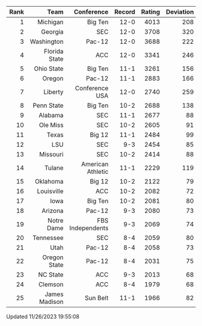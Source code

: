 | Rank  | Team                 | Conference           | Record   | Rating | Deviation |
| ---:  | ---:                 | ---:                 | ---:     | ---:   | ---:      |
| 1     | Michigan             | Big Ten              | 12-0     | 4013   | 208       |
| 2     | Georgia              | SEC                  | 12-0     | 3708   | 320       |
| 3     | Washington           | Pac-12               | 12-0     | 3688   | 222       |
| 4     | Florida State        | ACC                  | 12-0     | 3341   | 246       |
| 5     | Ohio State           | Big Ten              | 11-1     | 3261   | 156       |
| 6     | Oregon               | Pac-12               | 11-1     | 2883   | 166       |
| 7     | Liberty              | Conference USA       | 12-0     | 2740   | 259       |
| 8     | Penn State           | Big Ten              | 10-2     | 2688   | 138       |
| 9     | Alabama              | SEC                  | 11-1     | 2677   | 88        |
| 10    | Ole Miss             | SEC                  | 10-2     | 2605   | 91        |
| 11    | Texas                | Big 12               | 11-1     | 2484   | 99        |
| 12    | LSU                  | SEC                  | 9-3      | 2454   | 85        |
| 13    | Missouri             | SEC                  | 10-2     | 2414   | 88        |
| 14    | Tulane               | American Athletic    | 11-1     | 2229   | 119       |
| 15    | Oklahoma             | Big 12               | 10-2     | 2122   | 79        |
| 16    | Louisville           | ACC                  | 10-2     | 2082   | 72        |
| 17    | Iowa                 | Big Ten              | 10-2     | 2081   | 80        |
| 18    | Arizona              | Pac-12               | 9-3      | 2080   | 73        |
| 19    | Notre Dame           | FBS Independents     | 9-3      | 2069   | 74        |
| 20    | Tennessee            | SEC                  | 8-4      | 2059   | 80        |
| 21    | Utah                 | Pac-12               | 8-4      | 2058   | 73        |
| 22    | Oregon State         | Pac-12               | 8-4      | 2031   | 75        |
| 23    | NC State             | ACC                  | 9-3      | 2013   | 68        |
| 24    | Clemson              | ACC                  | 8-4      | 1979   | 68        |
| 25    | James Madison        | Sun Belt             | 11-1     | 1966   | 82        |

Updated 11/26/2023 19:55:08
